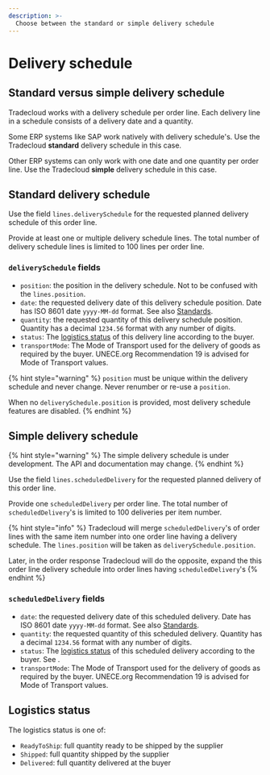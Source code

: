 ```yaml
---
description: >-
  Choose between the standard or simple delivery schedule
---
```


# Delivery schedule

## Standard versus simple delivery schedule

Tradecloud works with a delivery schedule per order line.
Each delivery line in a schedule consists of a delivery date and a quantity.

Some ERP systems like SAP work natively with delivery schedule's.
Use the Tradecloud **standard** delivery schedule in this case.

Other ERP systems can only work with one date and one quantity per order line.
Use the Tradecloud **simple** delivery schedule in this case.

## Standard delivery schedule

Use the field `lines.deliverySchedule` for the requested planned delivery schedule of this order line. 

Provide at least one or multiple delivery schedule lines. The total number of delivery schedule lines is limited to 100 lines per order line.

### `deliverySchedule` fields

* `position`: the position in the delivery schedule. Not to be confused with the `lines.position`.
* `date`: the requested delivery date of this delivery schedule position. Date has ISO 8601 date `yyyy-MM-dd` format. See also [Standards](../../api/standards.md).
* `quantity`: the requested quantity of this delivery schedule position. Quantity has a decimal `1234.56` format with any number of digits.
* `status`: The [logistics status](#logistics-status) of this delivery line according to the buyer.
* `transportMode`: The Mode of Transport used for the delivery of goods as required by the buyer. UNECE.org Recommendation 19 is advised for Mode of Transport values.

{% hint style="warning" %}
`position` must be unique within the delivery schedule and never change. Never renumber or re-use a `position`.

When no `deliverySchedule.position` is provided, most delivery schedule features are disabled.
{% endhint %}

## Simple delivery schedule

{% hint style="warning" %}
The simple delivery schedule is under development. The API and documentation may change.
{% endhint %}

Use the field `lines.scheduledDelivery` for the requested planned delivery of this order line.

Provide one `scheduledDelivery` per order line. The total number of `scheduledDelivery`'s is limited to 100 deliveries per item number.

{% hint style="info" %}
Tradecloud will merge `scheduledDelivery`'s of order lines with the same item number into one order line having a delivery schedule. The `lines.position` will be taken as `deliverySchedule.position`. 

Later, in the order response Tradecloud will do the opposite, expand the this order line delivery schedule into order lines having `scheduledDelivery`'s
{% endhint %}

### `scheduledDelivery` fields

* `date`: the requested delivery date of this scheduled delivery. Date has ISO 8601 date `yyyy-MM-dd` format. See also [Standards](../../api/standards.md).
* `quantity`: the requested quantity of this scheduled delivery. Quantity has a decimal `1234.56` format with any number of digits.
* `status`: The [logistics status](#logistics-status) of this scheduled delivery according to the buyer. See .
* `transportMode`: The Mode of Transport used for the delivery of goods as required by the buyer. UNECE.org Recommendation 19 is advised for Mode of Transport values.

## Logistics status

The logistics status is one of:

* `ReadyToShip`: full quantity ready to be shipped by the supplier
* `Shipped`: full quantity shipped by the supplier
* `Delivered`: full quantity delivered at the buyer

